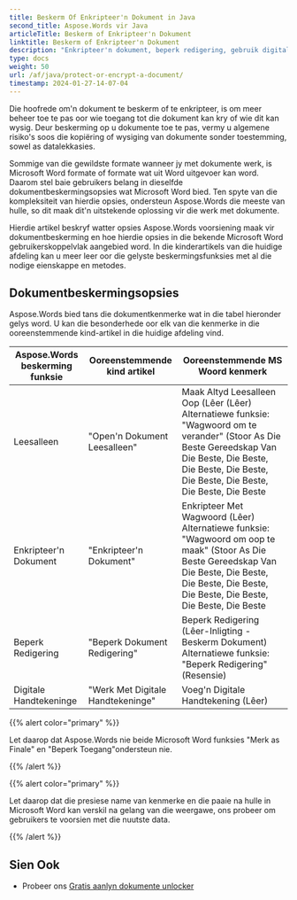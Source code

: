 ```yaml
---
title: Beskerm Of Enkripteer'n Dokument in Java
second_title: Aspose.Words vir Java
articleTitle: Beskerm of Enkripteer'n Dokument
linktitle: Beskerm of Enkripteer'n Dokument
description: "Enkripteer'n dokument, beperk redigering, gebruik digitale handtekeninge vir dokumentbeskerming. Aspose.Words ondersteun die meeste Woord beskerming opsies met behulp van Java."
type: docs
weight: 50
url: /af/java/protect-or-encrypt-a-document/
timestamp: 2024-01-27-14-07-04
---
```


Die hoofrede om'n dokument te beskerm of te enkripteer, is om meer beheer toe te pas oor wie toegang tot die dokument kan kry of wie dit kan wysig. Deur beskerming op u dokumente toe te pas, vermy u algemene risiko's soos die kopiëring of wysiging van dokumente sonder toestemming, sowel as datalekkasies.

Sommige van die gewildste formate wanneer jy met dokumente werk, is Microsoft Word formate of formate wat uit Word uitgevoer kan word. Daarom stel baie gebruikers belang in dieselfde dokumentbeskermingsopsies wat Microsoft Word bied. Ten spyte van die kompleksiteit van hierdie opsies, ondersteun Aspose.Words die meeste van hulle, so dit maak dit'n uitstekende oplossing vir die werk met dokumente.

Hierdie artikel beskryf watter opsies Aspose.Words voorsiening maak vir dokumentbeskerming en hoe hierdie opsies in die bekende Microsoft Word gebruikerskoppelvlak aangebied word. In die kinderartikels van die huidige afdeling kan u meer leer oor die gelyste beskermingsfunksies met al die nodige eienskappe en metodes.

## Dokumentbeskermingsopsies

Aspose.Words bied tans die dokumentkenmerke wat in die tabel hieronder gelys word. U kan die besonderhede oor elk van die kenmerke in die ooreenstemmende kind-artikel in die huidige afdeling vind.

| Aspose.Words beskerming funksie | Ooreenstemmende kind artikel | Ooreenstemmende MS Woord kenmerk |
| ------------------------------- | ------------------------------ | ------------------------------------------------------------ |
| Leesalleen | "Open'n Dokument Leesalleen" | Maak Altyd Leesalleen Oop (Lêer (Lêer)<br />Alternatiewe funksie: "Wagwoord om te verander" (Stoor As Die Beste Gereedskap Van Die Beste, Die Beste, Die Beste, Die Beste, Die Beste, Die Beste, Die Beste, Die Beste |
| Enkripteer'n Dokument | "Enkripteer'n Dokument" | Enkripteer Met Wagwoord (Lêer)<br />Alternatiewe funksie: "Wagwoord om oop te maak" (Stoor As Die Beste Gereedskap Van Die Beste, Die Beste, Die Beste, Die Beste, Die Beste, Die Beste, Die Beste, Die Beste |
| Beperk Redigering | "Beperk Dokument Redigering" | Beperk Redigering (Lêer-Inligting - Beskerm Dokument)<br />Alternatiewe funksie: "Beperk Redigering" (Resensie) |
| Digitale Handtekeninge | "Werk Met Digitale Handtekeninge" | Voeg'n Digitale Handtekening (Lêer) |

{{% alert color="primary" %}}

Let daarop dat Aspose.Words nie beide Microsoft Word funksies "Merk as Finale" en "Beperk Toegang"ondersteun nie.

{{% /alert %}}

{{% alert color="primary" %}}

Let daarop dat die presiese name van kenmerke en die paaie na hulle in Microsoft Word kan verskil na gelang van die weergawe, ons probeer om gebruikers te voorsien met die nuutste data.

{{% /alert %}}

## Sien Ook

* Probeer ons [Gratis aanlyn dokumente unlocker](https://products.aspose.app/words/unlock)
